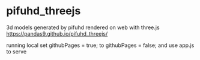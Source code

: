 # pifuhd_threejs
3d models generated by pifuhd rendered on web with three.js
https://pandas9.github.io/pifuhd_threejs/

running local set githubPages = true; to githubPages = false; and use app.js to serve
